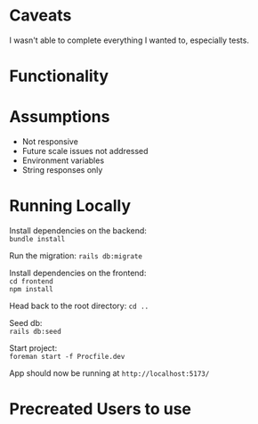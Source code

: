 # Caveats

I wasn't able to complete everything I wanted to, especially tests.

# Functionality

# Assumptions

- Not responsive
- Future scale issues not addressed
- Environment variables
- String responses only

# Running Locally

Install dependencies on the backend:  
`bundle install`

Run the migration:
`rails db:migrate`

Install dependencies on the frontend:  
`cd frontend`  
`npm install`

Head back to the root directory:
`cd ..`

Seed db:  
`rails db:seed`

Start project:  
`foreman start -f Procfile.dev`

App should now be running at `http://localhost:5173/`

# Precreated Users to use
